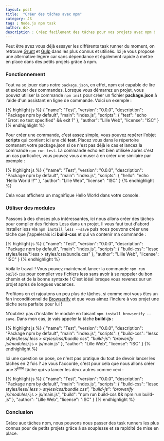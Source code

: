 ```yaml
---
layout: post
title:  "Créer des tâches avec npm"
category: JS
tags : Node.js npm task
author: dck
description : Créez facilement des tâches pour vos projets avec npm !
---
```


Peut être avez vous déjà essayer les différents task runner du moment, on retrouve [Grunt](http://gruntjs.com/) et [Gulp](http://gulpjs.com/) dans les plus connus et utilisés. Ici je vous propose une alternative légère car sans dépendance et également rapide à mettre en place dans des petits projets grâce à npm.


### Fonctionnement

Tout va se jouer dans notre `package.json`, en effet, npm est capable de lire et exécuter des commandes. 
Lorsque vous démarrez un projet, vous pouvez utiliser la commande `npm init` pour créer un fichier __package.json__ à l'aide d'un assistant en ligne de commande. Voici un exemple :

{% highlight js %}
{
  "name": "Test",
  "version": "0.0.0",
  "description": "Package npm by default",
  "main": "index.js",
  "scripts": {
    "test": "echo \"Error: no test specified\" && exit 1"
  },
  "author": "Lille Web",
  "license": "ISC"
}
{% endhighlight %}

Pour créer une commande, c'est assez simple, vous pouvez repérer l'objet **scripts** qui contient ici une clé __test__.
Placez vous dans le répertoire contenant votre package.json si ce n'est pas déjà le cas et lancez la commande `npm run test`.
La commande echo est bien utilisée après c'est un cas particulier, vous pouvez vous amuser à en créer une similaire par exemple :

{% highlight js %}
{
  "name": "Test",
  "version": "0.0.0",
  "description": "Package npm by default",
  "main": "index.js",
  "scripts": {
    "hello": "echo 'Hello World !!'"
  },
  "author": "Lille Web",
  "license": "ISC"
}
{% endhighlight %}

Cela vous affichera un magnifique Hello World dans votre console.

### Utiliser des modules

Passons à des choses plus intéressantes, ici nous allons créer des tâches pour compiler des fichiers Less dans un projet. Il vous faut tout d'abord installer less via `npm install less --save` puis nous pouvons créer une tâche que j'appelerais ici **build-css** et qui va contenir ma commande :

{% highlight js %}
{
  "name": "Test",
  "version": "0.0.0",
  "description": "Package npm by default",
  "main": "index.js",
  "scripts": {
    "build-css": "lessc styles/less/*.less > styles/css/bundle.css"
  },
  "author": "Lille Web",
  "license": "ISC"
}
{% endhighlight %}

Voilà le travail ! Vous pouvez maintenant lancer la commande `npm run build-css` pour compiler vos fichiers less sans avoir à se rappeler du bon chemin et de la bonne syntaxte ! C'est idéal lorsque vous revenez sur un projet après de longues vacances.

Profitons en et rajoutons un peu plus de tâches, si comme moi vous êtes un fan inconditionnel de [Browserify](http://www.lilleweb.fr/js/2014/08/05/introduction-a-Browserify/) et que vous aimez l'inclure à vos projet une tâche sera parfaite pour lui !

N'oubliez pas d'installer le module en faisant `npm install browserify --save`. Dans mon cas, je vais appeler la tâche **build-js** :

{% highlight js %}
{
  "name": "Test",
  "version": "0.0.0",
  "description": "Package npm by default",
  "main": "index.js",
  "scripts": {
    "build-css": "lessc styles/less/*.less > styles/css/bundle.css",
    "build-js": "browerify js/modules/*.js > js/main.js"
  },
  "author": "Lille Web",
  "license": "ISC"
}
{% endhighlight %}

Ici une question se pose, ce n'est pas pratique du tout de devoir lancer les tâches en 2 fois ? Je vous l'accorde, c'est pour cela que nous allons créer une 3<sup>ème</sup> tâche qui va lancer les deux autres comme ceci :

{% highlight js %}
{
  "name": "Test",
  "version": "0.0.0",
  "description": "Package npm by default",
  "main": "index.js",
  "scripts": {
    "build-css": "lessc styles/less/*.less > styles/css/bundle.css",
    "build-js": "browerify js/modules/*.js > js/main.js",
    "build": "npm run build-css && npm run build-js"
  },
  "author": "Lille Web",
  "license": "ISC"
}
{% endhighlight %}

### Conclusion

Grâce aux tâches npm, nous pouvons nous passer des task runners les plus connus pour de petits projets grâce à sa souplesse et sa rapidité de mise en place.